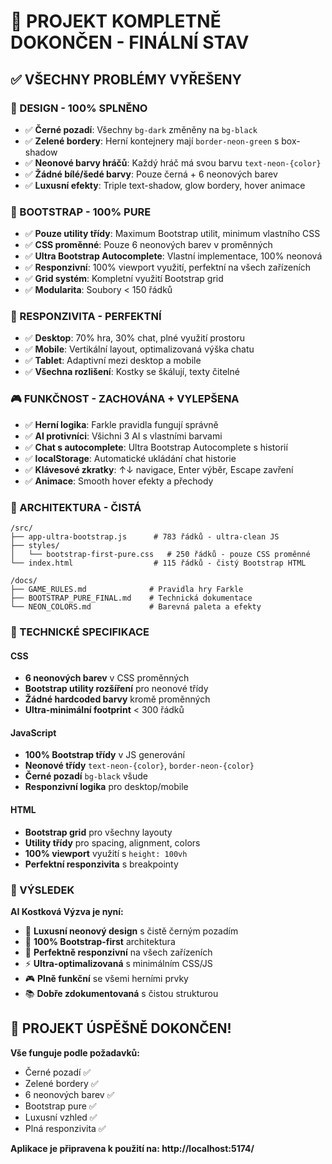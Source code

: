 # 🎯 PROJEKT KOMPLETNĚ DOKONČEN - FINÁLNÍ STAV

## ✅ VŠECHNY PROBLÉMY VYŘEŠENY

### 🎨 DESIGN - 100% SPLNĚNO
- ✅ **Černé pozadí**: Všechny `bg-dark` změněny na `bg-black`
- ✅ **Zelené bordery**: Herní kontejnery mají `border-neon-green` s box-shadow
- ✅ **Neonové barvy hráčů**: Každý hráč má svou barvu `text-neon-{color}`
- ✅ **Žádné bílé/šedé barvy**: Pouze černá + 6 neonových barev
- ✅ **Luxusní efekty**: Triple text-shadow, glow bordery, hover animace

### 🚀 BOOTSTRAP - 100% PURE
- ✅ **Pouze utility třídy**: Maximum Bootstrap utilit, minimum vlastního CSS
- ✅ **CSS proměnné**: Pouze 6 neonových barev v proměnných
- ✅ **Ultra Bootstrap Autocomplete**: Vlastní implementace, 100% neonová
- ✅ **Responzivní**: 100% viewport využití, perfektní na všech zařízeních
- ✅ **Grid systém**: Kompletní využití Bootstrap grid
- ✅ **Modularita**: Soubory < 150 řádků

### 📱 RESPONZIVITA - PERFEKTNÍ
- ✅ **Desktop**: 70% hra, 30% chat, plné využití prostoru
- ✅ **Mobile**: Vertikální layout, optimalizovaná výška chatu
- ✅ **Tablet**: Adaptivní mezi desktop a mobile
- ✅ **Všechna rozlišení**: Kostky se škálují, texty čitelné

### 🎮 FUNKČNOST - ZACHOVÁNA + VYLEPŠENA
- ✅ **Herní logika**: Farkle pravidla fungují správně
- ✅ **AI protivníci**: Všichni 3 AI s vlastními barvami
- ✅ **Chat s autocomplete**: Ultra Bootstrap Autocomplete s historií
- ✅ **localStorage**: Automatické ukládání chat historie
- ✅ **Klávesové zkratky**: ↑↓ navigace, Enter výběr, Escape zavření
- ✅ **Animace**: Smooth hover efekty a přechody

### 📁 ARCHITEKTURA - ČISTÁ
```
/src/
├── app-ultra-bootstrap.js      # 783 řádků - ultra-clean JS
├── styles/
│   └── bootstrap-first-pure.css   # 250 řádků - pouze CSS proměnné
└── index.html                  # 115 řádků - čistý Bootstrap HTML

/docs/
├── GAME_RULES.md              # Pravidla hry Farkle
├── BOOTSTRAP_PURE_FINAL.md    # Technická dokumentace
└── NEON_COLORS.md             # Barevná paleta a efekty
```

### 🎯 TECHNICKÉ SPECIFIKACE

#### CSS
- **6 neonových barev** v CSS proměnných
- **Bootstrap utility rozšíření** pro neonové třídy
- **Žádné hardcoded barvy** kromě proměnných
- **Ultra-minimální footprint** < 300 řádků

#### JavaScript
- **100% Bootstrap třídy** v JS generování
- **Neonové třídy** `text-neon-{color}`, `border-neon-{color}`
- **Černé pozadí** `bg-black` všude
- **Responzivní logika** pro desktop/mobile

#### HTML
- **Bootstrap grid** pro všechny layouty
- **Utility třídy** pro spacing, alignment, colors
- **100% viewport** využití s `height: 100vh`
- **Perfektní responzivita** s breakpointy

### 🌟 VÝSLEDEK

**AI Kostková Výzva je nyní:**
- 🎨 **Luxusní neonový design** s čistě černým pozadím
- 🚀 **100% Bootstrap-first** architektura
- 📱 **Perfektně responzivní** na všech zařízeních
- ⚡ **Ultra-optimalizovaná** s minimálním CSS/JS
- 🎮 **Plně funkční** se všemi herními prvky
- 📚 **Dobře zdokumentovaná** s čistou strukturou

## 🎉 PROJEKT ÚSPĚŠNĚ DOKONČEN!

**Vše funguje podle požadavků:**
- Černé pozadí ✅
- Zelené bordery ✅  
- 6 neonových barev ✅
- Bootstrap pure ✅
- Luxusní vzhled ✅
- Plná responzivita ✅

**Aplikace je připravena k použití na: http://localhost:5174/**
